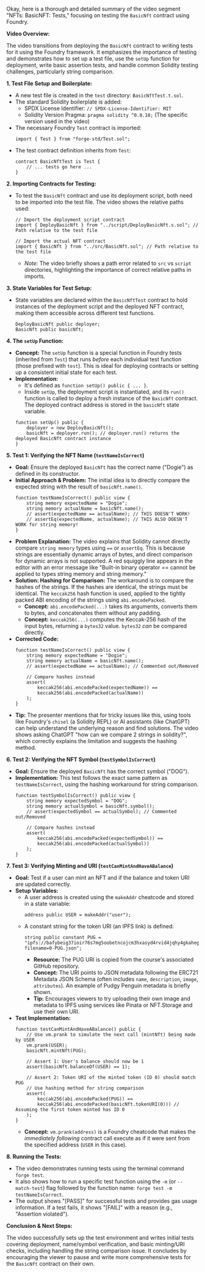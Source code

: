 Okay, here is a thorough and detailed summary of the video segment "NFTs: BasicNFT: Tests," focusing on testing the `BasicNft` contract using Foundry.

**Video Overview:**

The video transitions from deploying the `BasicNft` contract to writing tests for it using the Foundry framework. It emphasizes the importance of testing and demonstrates how to set up a test file, use the `setUp` function for deployment, write basic assertion tests, and handle common Solidity testing challenges, particularly string comparison.

**1. Test File Setup and Boilerplate:**

*   A new test file is created in the `test` directory: `BasicNftTest.t.sol`.
*   The standard Solidity boilerplate is added:
    *   SPDX License Identifier: `// SPDX-License-Identifier: MIT`
    *   Solidity Version Pragma: `pragma solidity ^0.8.18;` (The specific version used in the video)
*   The necessary Foundry `Test` contract is imported:
    ```solidity
    import { Test } from "forge-std/Test.sol";
    ```
*   The test contract definition inherits from `Test`:
    ```solidity
    contract BasicNftTest is Test {
        // ... tests go here ...
    }
    ```

**2. Importing Contracts for Testing:**

*   To test the `BasicNft` contract and use its deployment script, both need to be imported into the test file. The video shows the relative paths used:
    ```solidity
    // Import the deployment script contract
    import { DeployBasicNft } from "../script/DeployBasicNft.s.sol"; // Path relative to the test file

    // Import the actual NFT contract
    import { BasicNft } from "../src/BasicNft.sol"; // Path relative to the test file
    ```
    *   *Note:* The video briefly shows a path error related to `src` vs `script` directories, highlighting the importance of correct relative paths in imports.

**3. State Variables for Test Setup:**

*   State variables are declared within the `BasicNftTest` contract to hold instances of the deployment script and the deployed NFT contract, making them accessible across different test functions.
    ```solidity
    DeployBasicNft public deployer;
    BasicNft public basicNft;
    ```

**4. The `setUp` Function:**

*   **Concept:** The `setUp` function is a special function in Foundry tests (inherited from `Test`) that runs *before* each individual test function (those prefixed with `test`). This is ideal for deploying contracts or setting up a consistent initial state for each test.
*   **Implementation:**
    *   It's defined as `function setUp() public { ... }`.
    *   Inside `setUp`, the deployment script is instantiated, and its `run()` function is called to deploy a fresh instance of the `BasicNft` contract. The deployed contract address is stored in the `basicNft` state variable.
    ```solidity
    function setUp() public {
        deployer = new DeployBasicNft();
        basicNft = deployer.run(); // deployer.run() returns the deployed BasicNft contract instance
    }
    ```

**5. Test 1: Verifying the NFT Name (`testNameIsCorrect`)**

*   **Goal:** Ensure the deployed `BasicNft` has the correct name ("Dogie") as defined in its constructor.
*   **Initial Approach & Problem:** The initial idea is to directly compare the expected string with the result of `basicNft.name()`.
    ```solidity
    function testNameIsCorrect() public view {
        string memory expectedName = "Dogie";
        string memory actualName = basicNft.name();
        // assert(expectedName == actualName); // THIS DOESN'T WORK!
        // assertEq(expectedName, actualName); // THIS ALSO DOESN'T WORK for string memory!
    }
    ```
*   **Problem Explanation:** The video explains that Solidity cannot directly compare `string memory` types using `==` or `assertEq`. This is because strings are essentially dynamic arrays of bytes, and direct comparison for dynamic arrays is not supported. A red squiggly line appears in the editor with an error message like "Built-in binary operator == cannot be applied to types string memory and string memory."
*   **Solution: Hashing for Comparison:** The workaround is to compare the hashes of the strings. If the hashes are identical, the strings must be identical. The `keccak256` hash function is used, applied to the tightly packed ABI encoding of the strings using `abi.encodePacked`.
    *   **Concept:** `abi.encodePacked(...)` takes its arguments, converts them to bytes, and concatenates them without any padding.
    *   **Concept:** `keccak256(...)` computes the Keccak-256 hash of the input bytes, returning a `bytes32` value. `bytes32` *can* be compared directly.
*   **Corrected Code:**
    ```solidity
    function testNameIsCorrect() public view {
        string memory expectedName = "Dogie";
        string memory actualName = basicNft.name();
        // assert(expectedName == actualName); // Commented out/Removed

        // Compare hashes instead
        assert(
            keccak256(abi.encodePacked(expectedName)) ==
            keccak256(abi.encodePacked(actualName))
        );
    }
    ```
*   **Tip:** The presenter mentions that for tricky issues like this, using tools like Foundry's `chisel` (a Solidity REPL) or AI assistants (like ChatGPT) can help understand the underlying reason and find solutions. The video shows asking ChatGPT "how can we compare 2 strings in solidity?", which correctly explains the limitation and suggests the hashing method.

**6. Test 2: Verifying the NFT Symbol (`testSymbolIsCorrect`)**

*   **Goal:** Ensure the deployed `BasicNft` has the correct symbol ("DOG").
*   **Implementation:** This test follows the exact same pattern as `testNameIsCorrect`, using the hashing workaround for string comparison.
    ```solidity
    function testSymbolIsCorrect() public view {
        string memory expectedSymbol = "DOG";
        string memory actualSymbol = basicNft.symbol();
        // assert(expectedSymbol == actualSymbol); // Commented out/Removed

        // Compare hashes instead
        assert(
            keccak256(abi.encodePacked(expectedSymbol)) ==
            keccak256(abi.encodePacked(actualSymbol))
        );
    }
    ```

**7. Test 3: Verifying Minting and URI (`testCanMintAndHaveABalance`)**

*   **Goal:** Test if a user can mint an NFT and if the balance and token URI are updated correctly.
*   **Setup Variables:**
    *   A user address is created using the `makeAddr` cheatcode and stored in a state variable:
        ```solidity
        address public USER = makeAddr("user");
        ```
    *   A constant string for the token URI (an IPFS link) is defined:
        ```solidity
        string public constant PUG = "ipfs://bafybeig37ioir76s7mg5oobetncojcm3hxasyd4rvid4jqhy4gkaheg4/?filename=0-PUG.json";
        ```
        *   **Resource:** The PUG URI is copied from the course's associated GitHub repository.
        *   **Concept:** The URI points to JSON metadata following the ERC721 Metadata JSON Schema (often includes `name`, `description`, `image`, `attributes`). An example of Pudgy Penguin metadata is briefly shown.
        *   **Tip:** Encourages viewers to try uploading their own image and metadata to IPFS using services like Pinata or NFT.Storage and use their own URI.
*   **Test Implementation:**
    ```solidity
    function testCanMintAndHaveABalance() public {
        // Use vm.prank to simulate the next call (mintNft) being made by USER
        vm.prank(USER);
        basicNft.mintNft(PUG);

        // Assert 1: User's balance should now be 1
        assert(basicNft.balanceOf(USER) == 1);

        // Assert 2: Token URI of the minted token (ID 0) should match PUG
        // Use hashing method for string comparison
        assert(
            keccak256(abi.encodePacked(PUG)) ==
            keccak256(abi.encodePacked(basicNft.tokenURI(0))) // Assuming the first token minted has ID 0
        );
    }
    ```
    *   **Concept:** `vm.prank(address)` is a Foundry cheatcode that makes the *immediately following* contract call execute as if it were sent from the specified address (`USER` in this case).

**8. Running the Tests:**

*   The video demonstrates running tests using the terminal command `forge test`.
*   It also shows how to run a specific test function using the `-m` (or `--match-test`) flag followed by the function name: `forge test -m testNameIsCorrect`.
*   The output shows "[PASS]" for successful tests and provides gas usage information. If a test fails, it shows "[FAIL]" with a reason (e.g., "Assertion violated").

**Conclusion & Next Steps:**

The video successfully sets up the test environment and writes initial tests covering deployment, name/symbol verification, and basic minting/URI checks, including handling the string comparison issue. It concludes by encouraging the viewer to pause and write more comprehensive tests for the `BasicNft` contract on their own.
